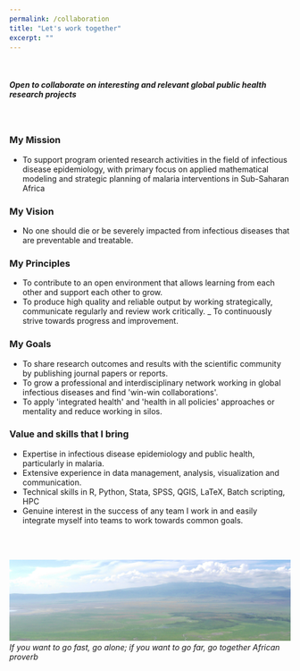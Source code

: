 ```yaml
---
permalink: /collaboration
title: "Let's work together"
excerpt: ""
---
```




<br/>

##### _Open to collaborate on interesting and relevant global public health research projects_
<br/>


### My Mission
- To support program oriented research activities in the field of infectious disease epidemiology, with primary focus on applied mathematical 
modeling and strategic planning of malaria interventions in Sub-Saharan Africa

### My Vision
- No one should die or be severely impacted from infectious diseases that are preventable and treatable.

### My Principles 
- To contribute to an open environment that allows learning from each other and support each other to grow.
- To produce high quality and reliable output by working strategically, communicate regularly and review work critically.
_ To continuously strive towards progress and improvement.


### My Goals
- To share research outcomes and results with the scientific community by publishing journal papers or reports.
- To grow a professional and interdisciplinary network working in global infectious diseases and find 'win-win collaborations'. 
- To apply 'integrated health' and 'health in all policies' approaches or mentality and reduce working in silos.


### Value and skills that I bring
- Expertise in infectious disease epidemiology and public health, particularly in malaria.
- Extensive experience in data management, analysis, visualization and communication.
- Technical skills in R, Python, Stata, SPSS, QGIS, LaTeX, Batch scripting, HPC 
- Genuine interest in the success of any team I work in and easily integrate myself into teams to work towards common goals.
 

<br/><br/>

<img src='/images/landscape_TZA1.jpg'>
<i>If you want to go fast, go alone; if you want to go far, go together</i>
<i>African proverb</i>
